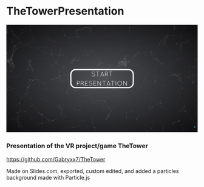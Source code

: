 # TheTowerPresentation

<img src="https://github.com/Gabryxx7/TheTowerPresentation/blob/master/Screenshot.png" alt="The Tower Logo" width="900"/><br/>


### Presentation of the VR project/game TheTower
https://github.com/Gabryxx7/TheTower

Made on Slides.com, exported, custom edited, and added a particles background made with Particle.js
